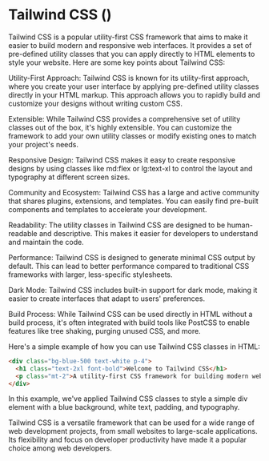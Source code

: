 # Tailwind CSS ()

Tailwind CSS is a popular utility-first CSS framework that aims to make it easier to build modern and responsive web interfaces. It provides a set of pre-defined utility classes that you can apply directly to HTML elements to style your website. Here are some key points about Tailwind CSS:

Utility-First Approach: Tailwind CSS is known for its utility-first approach, where you create your user interface by applying pre-defined utility classes directly in your HTML markup. This approach allows you to rapidly build and customize your designs without writing custom CSS.

Extensible: While Tailwind CSS provides a comprehensive set of utility classes out of the box, it's highly extensible. You can customize the framework to add your own utility classes or modify existing ones to match your project's needs.

Responsive Design: Tailwind CSS makes it easy to create responsive designs by using classes like md:flex or lg:text-xl to control the layout and typography at different screen sizes.

Community and Ecosystem: Tailwind CSS has a large and active community that shares plugins, extensions, and templates. You can easily find pre-built components and templates to accelerate your development.

Readability: The utility classes in Tailwind CSS are designed to be human-readable and descriptive. This makes it easier for developers to understand and maintain the code.

Performance: Tailwind CSS is designed to generate minimal CSS output by default. This can lead to better performance compared to traditional CSS frameworks with larger, less-specific stylesheets.

Dark Mode: Tailwind CSS includes built-in support for dark mode, making it easier to create interfaces that adapt to users' preferences.

Build Process: While Tailwind CSS can be used directly in HTML without a build process, it's often integrated with build tools like PostCSS to enable features like tree shaking, purging unused CSS, and more.

Here's a simple example of how you can use Tailwind CSS classes in HTML:

```HTML
<div class="bg-blue-500 text-white p-4">
  <h1 class="text-2xl font-bold">Welcome to Tailwind CSS</h1>
  <p class="mt-2">A utility-first CSS framework for building modern web applications.</p>
</div>

```

In this example, we've applied Tailwind CSS classes to style a simple div element with a blue background, white text, padding, and typography.

Tailwind CSS is a versatile framework that can be used for a wide range of web development projects, from small websites to large-scale applications. Its flexibility and focus on developer productivity have made it a popular choice among web developers.

